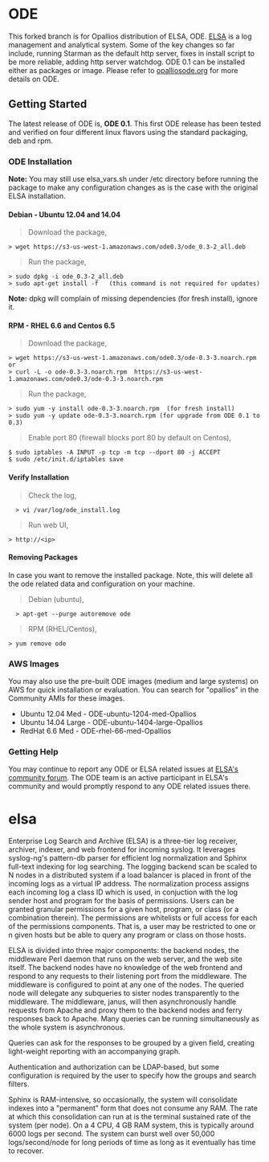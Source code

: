 ODE
===================
This forked branch is for Opallios distribution of ELSA, ODE. [ELSA](https://github.com/mcholste/elsa) is a log management and analytical system. Some of the key changes so far include, running Starman as the default http server, fixes in install script to be more reliable, adding http server watchdog. ODE 0.1 can be installed either as packages or image. Please refer to [opalliosode.org](http://www.opalliosode.org) for more details on ODE.

Getting Started
-------------
The latest release of ODE is, **ODE 0.1**. This first ODE release has been tested and verified on four different linux flavors using the standard packaging, deb and rpm.

### <i class="icon-file"></i> ODE Installation

**Note:** You may still use elsa_vars.sh under /etc directory before running the package to make any configuration changes as is the case with the original ELSA installation.

#### Debian - Ubuntu 12.04 and 14.04
> Download the package,
```
> wget https://s3-us-west-1.amazonaws.com/ode0.3/ode_0.3-2_all.deb
```
>  Run the package,
```
> sudo dpkg -i ode_0.3-2_all.deb
> sudo apt-get install -f   (this command is not required for updates)
```
**Note:** dpkg will complain of missing dependencies (for fresh install), ignore it.

#### RPM - RHEL 6.6 and Centos 6.5
> Download the package,
```
> wget https://s3-us-west-1.amazonaws.com/ode0.3/ode-0.3-3.noarch.rpm
or
> curl -L -o ode-0.3-3.noarch.rpm  https://s3-us-west-1.amazonaws.com/ode0.3/ode-0.3-3.noarch.rpm
```
>  Run the package,
```
> sudo yum -y install ode-0.3-3.noarch.rpm  (for fresh install)
> sudo yum -y update ode-0.3-3.noarch.rpm (for upgrade from ODE 0.1 to 0.3)
```
> Enable port 80 (firewall blocks port 80 by default on Centos),
```
$ sudo iptables -A INPUT -p tcp -m tcp --dport 80 -j ACCEPT
$ sudo /etc/init.d/iptables save
```

#### Verify Installation

> Check the log,
```
  > vi /var/log/ode_install.log
```
> Run web UI,
```
> http://<ip>
```

#### Removing Packages

In case you want to remove the installed package. Note, this will delete all the ode related data and configuration on your machine.

> Debian (ubuntu),
```
  > apt-get --purge autoremove ode
```
> RPM (RHEL/Centos),
```
> yum remove ode
```

### <i class="icon-file"></i> AWS Images

You may also use the pre-built ODE images (medium and large systems) on AWS for quick installation or evaluation. You can search for "opallios" in the Community AMIs for these images.

* Ubuntu 12.04 Med - ODE-ubuntu-1204-med-Opallios
* Ubuntu 14.04 Large - ODE-ubuntu-1404-large-Opallios
* RedHat 6.6 Med - ODE-rhel-66-med-Opallios

### Getting Help

You may continue to report any ODE or ELSA related issues at [ELSA's community forum](https://groups.google.com/forum/#!forum/enterprise-log-search-and-archive). The ODE team is an active participant in ELSA's community and would promptly respond to any ODE related issues there.

elsa
====

Enterprise Log Search and Archive (ELSA) is a three-tier log receiver, archiver, indexer, and web frontend for incoming syslog.  It leverages syslog-ng's pattern-db parser for efficient log normalization and Sphinx full-text indexing for log searching.  The logging backend scan be scaled to N nodes in a distributed system if a load balancer is placed in front of the incoming logs as a virtual IP address.  The normalization process assigns each incoming log a class ID which is used, in conjuction with the log sender host and program for the basis of permissions.  Users can be granted granular permissions for a given host, program, or class (or a combination therein).  The permissions are whitelists or full access for each of the permissions components.  That is, a user may be restricted to one or n given hosts but be able to query any program or class on those hosts.

ELSA is divided into three major components: the backend nodes, the middleware Perl daemon that runs on the web server, and the web site itself.  The backend nodes have no knowledge of the web frontend and respond to any requests to their listening port from the middleware.  The middleware is configured to point at any one of the nodes.  The queried node will delegate any subqueries to sister nodes transparently to the middleware.  The middleware, janus, will then asynchronously handle requests from Apache and proxy them to the backend nodes and ferry responses back to Apache.  Many queries can be running simultaneously as the whole system is asynchronous.

Queries can ask for the responses to be grouped by a given field, creating light-weight reporting with an accompanying graph.  

Authentication and authorization can be LDAP-based, but some configuration is required by the user to specify how the groups and search filters.

Sphinx is RAM-intensive, so occasionally, the system will consolidate indexes into a "permanent" form that does not consume any RAM.  The rate at which this consolidation can run at is the terminal sustained rate of the system (per node).  On a 4 CPU, 4 GB RAM system, this is typically around 6000 logs per second.  The system can burst well over 50,000 logs/second/node for long periods of time as long as it eventually has time to recover.
